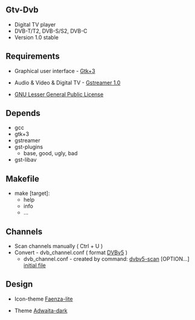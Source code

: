 Gtv-Dvb
-------

* Digital TV player
* DVB-T/T2, DVB-S/S2, DVB-C
* Version 1.0 stable


Requirements
------------

* Graphical user interface - [Gtk+3](https://developer.gnome.org/gtk3)
* Audio & Video & Digital TV - [Gstreamer 1.0](https://gstreamer.freedesktop.org)

* [GNU Lesser General Public License](http://www.gnu.org/licenses/lgpl.html)


Depends
-------

* gcc
* gtk+3
* gstreamer
* gst-plugins
  * base, good, ugly, bad
* gst-libav


Makefile
--------

* make [target]:
  * help
  * info
  * ...


Channels
--------

* Scan channels manually ( Ctrl + U )
* Convert - dvb_channel.conf ( format [DVBv5](https://www.linuxtv.org/docs/libdvbv5/index.html) ) 
  * dvb_channel.conf - created by command: [dvbv5-scan](https://www.linuxtv.org/downloads/v4l-utils) [OPTION...] [initial file](https://www.linuxtv.org/downloads/dtv-scan-tables)


Design
------
* Icon-theme [Faenza-lite](https://github.com/vl-nix/Faenza-lite)

* Theme [Adwaita-dark](https://github.com/GNOME/gnome-themes-standard)


